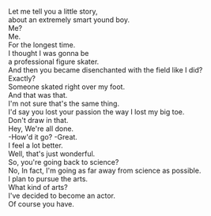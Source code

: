
Let me tell you a little story,      
about an extremely smart yound boy.     
Me?     
Me.     
For the longest time.     
I thought I was gonna be     
a professional figure skater.     
And then you became disenchanted with the field like I did?     
Exactly?     
Someone skated right over my foot.     
And that was that.     
I'm not sure that's the same thing.     
I'd say you lost your passion the way I lost my big toe.     
Don't draw in that.     
Hey, We're all done.     
-How'd it go? -Great.     
I feel a lot better.     
Well, that's just wonderful.     
So, you're going back to science?     
No, In fact, I'm going as far away from science as possible.     
I plan to pursue the arts.     
What kind of arts?     
I've decided to become an actor.     
Of course you have.     



